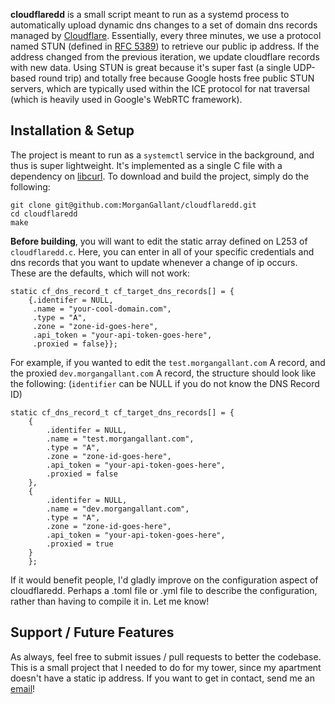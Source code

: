 __cloudflaredd__ is a small script meant to run as a systemd process to automatically upload dynamic dns changes to a set of domain dns records managed by [Cloudflare](https://www.cloudflare.com/). Essentially, every three minutes, we use a protocol named STUN (defined in [RFC 5389](https://tools.ietf.org/html/rfc5389)) to retrieve our public ip address. If the address changed from the previous iteration, we update cloudflare records with new data. Using STUN is great because it's super fast (a single UDP-based round trip) and totally free because Google hosts free public STUN servers, which are typically used within the ICE protocol for nat traversal (which is heavily used in Google's WebRTC framework).

## Installation & Setup

The project is meant to run as a `systemctl` service in the background, and thus is super lightweight. It's implemented as a single C file with a dependency on [libcurl](https://curl.haxx.se/libcurl/). To download and build the project, simply do the following:
```
git clone git@github.com:MorganGallant/cloudflaredd.git
cd cloudflaredd
make
```

__Before building__, you will want to edit the static array defined on L253 of `cloudflaredd.c`. Here, you can enter in all of your specific credentials and dns records that you want to update whenever a change of ip occurs. These are the defaults, which will not work:
```
static cf_dns_record_t cf_target_dns_records[] = {
    {.identifer = NULL,
     .name = "your-cool-domain.com",
     .type = "A",
     .zone = "zone-id-goes-here",
     .api_token = "your-api-token-goes-here",
     .proxied = false}};
```
For example, if you wanted to edit the `test.morgangallant.com` A record, and the proxied `dev.morgangallant.com` A record, the structure should look like the following: (`identifier` can be NULL if you do not know the DNS Record ID)
```
static cf_dns_record_t cf_target_dns_records[] = {
    {
        .identifer = NULL,
        .name = "test.morgangallant.com",
        .type = "A",
        .zone = "zone-id-goes-here",
        .api_token = "your-api-token-goes-here",
        .proxied = false
    },
    {
        .identifer = NULL,
        .name = "dev.morgangallant.com",
        .type = "A",
        .zone = "zone-id-goes-here",
        .api_token = "your-api-token-goes-here",
        .proxied = true
    }
    };
```

If it would benefit people, I'd gladly improve on the configuration aspect of cloudflaredd. Perhaps a .toml file or .yml file to describe the configuration, rather than having to compile it in. Let me know!

## Support / Future Features

As always, feel free to submit issues / pull requests to better the codebase. This is a small project that I needed to do for my tower, since my apartment doesn't have a static ip address. If you want to get in contact, send me an [email](mailto:morgan@morgangallant.com)!
